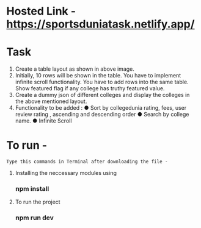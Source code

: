 # Hosted Link - https://sportsduniatask.netlify.app/
# Task
1. Create a table layout as shown in above image.
2. Initially, 10 rows will be shown in the table. You have to implement infinite scroll functionality.
You have to add rows into the same table. Show featured flag if any college has truthy featured
value.
3. Create a dummy json of different colleges and display the colleges in the above mentioned
layout.
4. Functionality to be added :
● Sort by collegedunia rating, fees, user review rating , ascending and descending order
● Search by college name.
● Infinite Scroll
# To run - 
    Type this commands in Terminal after downloading the file -

1.  Installing the neccessary modules using
    ### npm install

2.  To run the project
    ### npm run dev